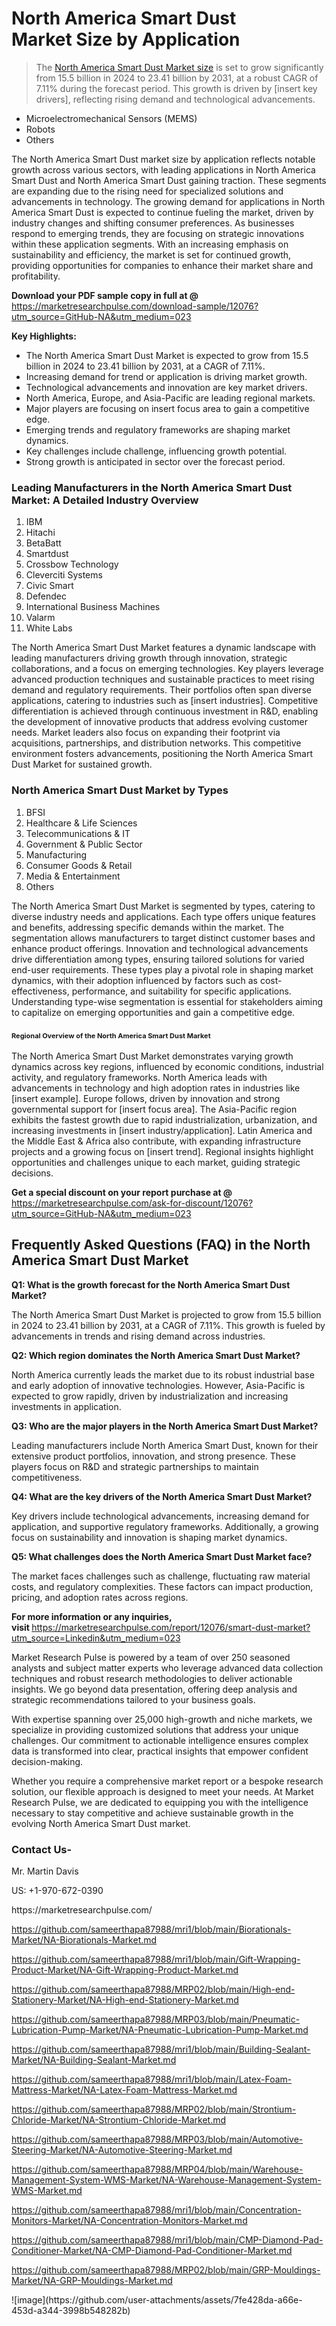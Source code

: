 <h1>North America Smart Dust Market&nbsp;Size by Application</h1><blockquote><p>The <a href="https://marketresearchpulse.com/download-sample/12076?utm_source=GitHub-NA&amp;utm_medium=023">North America Smart Dust Market size</a> is set to grow significantly from 15.5 billion in 2024 to 23.41 billion by 2031, at a robust CAGR of 7.11% during the forecast period. This growth is driven by [insert key drivers], reflecting rising demand and technological advancements.</p></blockquote><ul><li>Microelectromechanical Sensors (MEMS)<li> Robots<li> Others</li></ul><p>The North America Smart Dust market size by application reflects notable growth across various sectors, with leading applications in North America Smart Dust and North America Smart Dust gaining traction. These segments are expanding due to the rising need for specialized solutions and advancements in technology. The growing demand for applications in North America Smart Dust is expected to continue fueling the market, driven by industry changes and shifting consumer preferences. As businesses respond to emerging trends, they are focusing on strategic innovations within these application segments. With an increasing emphasis on sustainability and efficiency, the market is set for continued growth, providing opportunities for companies to enhance their market share and profitability.</p><p><strong>Download your PDF sample copy in full at @ </strong><a href="https://marketresearchpulse.com/download-sample/12076?utm_source=GitHub-NA&amp;utm_medium=023">https://marketresearchpulse.com/download-sample/12076?utm_source=GitHub-NA&amp;utm_medium=023</a></p><p><strong>Key Highlights: </strong></p><ul><li>The North America Smart Dust Market is expected to grow from 15.5 billion in 2024 to 23.41 billion by 2031, at a CAGR of 7.11%.</li><li>Increasing demand for trend or application is driving market growth.</li><li>Technological advancements and innovation are key market drivers.</li><li>North America, Europe, and Asia-Pacific are leading regional markets.</li><li>Major players are focusing on insert focus area to gain a competitive edge.</li><li>Emerging trends and regulatory frameworks are shaping market dynamics.</li><li>Key challenges include challenge, influencing growth potential.</li><li>Strong growth is anticipated in sector over the forecast period.</li></ul><h3>Leading Manufacturers in the North America Smart Dust Market: A Detailed Industry Overview</h3><ol><li>IBM</li><li>Hitachi</li><li>BetaBatt</li><li>Smartdust</li><li>Crossbow Technology</li><li>Cleverciti Systems</li><li>Civic Smart</li><li>Defendec</li><li>International Business Machines</li><li>Valarm</li><li>White Labs</li></ol><div class="flex max-w-full flex-col flex-grow"><div class="min-h-8 text-message flex w-full flex-col items-end gap-2 whitespace-normal break-words [.text-message+&amp;]:mt-5" dir="auto" data-message-author-role="assistant" data-message-id="fd8432e4-4910-450d-b182-61b7bfb0a01f" data-message-model-slug="gpt-4o"><div class="flex w-full flex-col gap-1 empty:hidden first:pt-[3px]"><div class="markdown prose w-full break-words dark:prose-invert light"><p>The North America Smart Dust Market features a dynamic landscape with leading manufacturers driving growth through innovation, strategic collaborations, and a focus on emerging technologies. Key players leverage advanced production techniques and sustainable practices to meet rising demand and regulatory requirements. Their portfolios often span diverse applications, catering to industries such as [insert industries]. Competitive differentiation is achieved through continuous investment in R&amp;D, enabling the development of innovative products that address evolving customer needs. Market leaders also focus on expanding their footprint via acquisitions, partnerships, and distribution networks. This competitive environment fosters advancements, positioning the North America Smart Dust Market for sustained growth.</p></div></div></div></div><h3>North America Smart Dust Market by Types</h3><ol><li>BFSI<li> Healthcare & Life Sciences<li> Telecommunications & IT<li> Government & Public Sector<li> Manufacturing<li> Consumer Goods & Retail<li> Media & Entertainment<li> Others</li></ol><div class="flex max-w-full flex-col flex-grow"><div class="min-h-8 text-message flex w-full flex-col items-end gap-2 whitespace-normal break-words [.text-message+&amp;]:mt-5" dir="auto" data-message-author-role="assistant" data-message-id="084470be-0bb7-4664-bddf-5156b4f41249" data-message-model-slug="gpt-4o-mini"><div class="flex w-full flex-col gap-1 empty:hidden first:pt-[3px]"><div class="markdown prose w-full break-words dark:prose-invert light"><p>The North America Smart Dust Market is segmented by types, catering to diverse industry needs and applications. Each type offers unique features and benefits, addressing specific demands within the market. The segmentation allows manufacturers to target distinct customer bases and enhance product offerings. Innovation and technological advancements drive differentiation among types, ensuring tailored solutions for varied end-user requirements. These types play a pivotal role in shaping market dynamics, with their adoption influenced by factors such as cost-effectiveness, performance, and suitability for specific applications. Understanding type-wise segmentation is essential for stakeholders aiming to capitalize on emerging opportunities and gain a competitive edge.</p></div></div></div></div><h3><span style="font-size: 11px;">Regional Overview of the North America Smart Dust Market</span></h3><div class="flex max-w-full flex-col flex-grow"><div class="min-h-8 text-message flex w-full flex-col items-end gap-2 whitespace-normal break-words [.text-message+&amp;]:mt-5" dir="auto" data-message-author-role="assistant" data-message-id="e9038762-ce64-4e30-91c9-9bd413514231" data-message-model-slug="gpt-4o-mini"><div class="flex w-full flex-col gap-1 empty:hidden first:pt-[3px]"><div class="markdown prose w-full break-words dark:prose-invert light"><p>The North America Smart Dust Market demonstrates varying growth dynamics across key regions, influenced by economic conditions, industrial activity, and regulatory frameworks. North America leads with advancements in technology and high adoption rates in industries like [insert example]. Europe follows, driven by innovation and strong governmental support for [insert focus area]. The Asia-Pacific region exhibits the fastest growth due to rapid industrialization, urbanization, and increasing investments in [insert industry/application]. Latin America and the Middle East &amp; Africa also contribute, with expanding infrastructure projects and a growing focus on [insert trend]. Regional insights highlight opportunities and challenges unique to each market, guiding strategic decisions.</p></div></div></div></div><p><strong>Get a special discount on your report purchase at @ </strong><a href="https://marketresearchpulse.com/ask-for-discount/12076?utm_source=GitHub-NA&amp;utm_medium=023">https://marketresearchpulse.com/ask-for-discount/12076?utm_source=GitHub-NA&amp;utm_medium=023</a></p><h2>Frequently Asked Questions (FAQ) in the North America Smart Dust Market</h2><p><strong>Q1: What is the growth forecast for the North America Smart Dust Market?</strong></p><p>The North America Smart Dust Market is projected to grow from 15.5 billion in 2024 to 23.41 billion by 2031, at a CAGR of 7.11%. This growth is fueled by advancements in trends and rising demand across industries.</p><p><strong>Q2: Which region dominates the North America Smart Dust Market?</strong></p><p>North America currently leads the market due to its robust industrial base and early adoption of innovative technologies. However, Asia-Pacific is expected to grow rapidly, driven by industrialization and increasing investments in application.</p><p><strong>Q3: Who are the major players in the North America Smart Dust Market?</strong></p><p>Leading manufacturers include North America Smart Dust, known for their extensive product portfolios, innovation, and strong presence. These players focus on R&amp;D and strategic partnerships to maintain competitiveness.</p><p><strong>Q4: What are the key drivers of the North America Smart Dust Market?</strong></p><p>Key drivers include technological advancements, increasing demand for application, and supportive regulatory frameworks. Additionally, a growing focus on sustainability and innovation is shaping market dynamics.</p><p><strong>Q5: What challenges does the North America Smart Dust Market face?</strong></p><p>The market faces challenges such as challenge, fluctuating raw material costs, and regulatory complexities. These factors can impact production, pricing, and adoption rates across regions.</p><p><strong>For more information or any inquiries, visit&nbsp;</strong><a href="https://marketresearchpulse.com/report/12076/smart-dust-market?utm_source=Linkedin&utm_medium=023">https://marketresearchpulse.com/report/12076/smart-dust-market?utm_source=Linkedin&utm_medium=023</a></p><p>Market Research Pulse is powered by a team of over 250 seasoned analysts and subject matter experts who leverage advanced data collection techniques and robust research methodologies to deliver actionable insights. We go beyond data presentation, offering deep analysis and strategic recommendations tailored to your business goals.</p><p>With expertise spanning over 25,000 high-growth and niche markets, we specialize in providing customized solutions that address your unique challenges. Our commitment to actionable intelligence ensures complex data is transformed into clear, practical insights that empower confident decision-making.</p><p>Whether you require a comprehensive market report or a bespoke research solution, our flexible approach is designed to meet your needs. At Market Research Pulse, we are dedicated to equipping you with the intelligence necessary to stay competitive and achieve sustainable growth in the evolving North America Smart Dust market.</p><h3><strong>Contact Us-</strong></h3><p>Mr. Martin Davis</p><p>US: +1-970-672-0390</p><p>https://marketresearchpulse.com/</p><p><a href="https://github.com/sameerthapa87988/mri1/blob/main/Biorationals-Market/NA-Biorationals-Market.md">https://github.com/sameerthapa87988/mri1/blob/main/Biorationals-Market/NA-Biorationals-Market.md</a></p><p><a href="https://github.com/sameerthapa87988/mri1/blob/main/Gift-Wrapping-Product-Market/NA-Gift-Wrapping-Product-Market.md">https://github.com/sameerthapa87988/mri1/blob/main/Gift-Wrapping-Product-Market/NA-Gift-Wrapping-Product-Market.md</a></p><p><a href="https://github.com/sameerthapa87988/MRP02/blob/main/High-end-Stationery-Market/NA-High-end-Stationery-Market.md">https://github.com/sameerthapa87988/MRP02/blob/main/High-end-Stationery-Market/NA-High-end-Stationery-Market.md</a></p><p><a href="https://github.com/sameerthapa87988/MRP03/blob/main/Pneumatic-Lubrication-Pump-Market/NA-Pneumatic-Lubrication-Pump-Market.md">https://github.com/sameerthapa87988/MRP03/blob/main/Pneumatic-Lubrication-Pump-Market/NA-Pneumatic-Lubrication-Pump-Market.md</a></p><p><a href="https://github.com/sameerthapa87988/mri1/blob/main/Building-Sealant-Market/NA-Building-Sealant-Market.md">https://github.com/sameerthapa87988/mri1/blob/main/Building-Sealant-Market/NA-Building-Sealant-Market.md</a></p><p><a href="https://github.com/sameerthapa87988/mri1/blob/main/Latex-Foam-Mattress-Market/NA-Latex-Foam-Mattress-Market.md">https://github.com/sameerthapa87988/mri1/blob/main/Latex-Foam-Mattress-Market/NA-Latex-Foam-Mattress-Market.md</a></p><p><a href="https://github.com/sameerthapa87988/MRP02/blob/main/Strontium-Chloride-Market/NA-Strontium-Chloride-Market.md">https://github.com/sameerthapa87988/MRP02/blob/main/Strontium-Chloride-Market/NA-Strontium-Chloride-Market.md</a></p><p><a href="https://github.com/sameerthapa87988/MRP03/blob/main/Automotive-Steering-Market/NA-Automotive-Steering-Market.md">https://github.com/sameerthapa87988/MRP03/blob/main/Automotive-Steering-Market/NA-Automotive-Steering-Market.md</a></p><p><a href="https://github.com/sameerthapa87988/MRP04/blob/main/Warehouse-Management-System-WMS-Market/NA-Warehouse-Management-System-WMS-Market.md">https://github.com/sameerthapa87988/MRP04/blob/main/Warehouse-Management-System-WMS-Market/NA-Warehouse-Management-System-WMS-Market.md</a></p><p><a href="https://github.com/sameerthapa87988/mri1/blob/main/Concentration-Monitors-Market/NA-Concentration-Monitors-Market.md">https://github.com/sameerthapa87988/mri1/blob/main/Concentration-Monitors-Market/NA-Concentration-Monitors-Market.md</a></p><p><a href="https://github.com/sameerthapa87988/mri1/blob/main/CMP-Diamond-Pad-Conditioner-Market/NA-CMP-Diamond-Pad-Conditioner-Market.md">https://github.com/sameerthapa87988/mri1/blob/main/CMP-Diamond-Pad-Conditioner-Market/NA-CMP-Diamond-Pad-Conditioner-Market.md</a></p><p><a href="https://github.com/sameerthapa87988/MRP02/blob/main/GRP-Mouldings-Market/NA-GRP-Mouldings-Market.md">https://github.com/sameerthapa87988/MRP02/blob/main/GRP-Mouldings-Market/NA-GRP-Mouldings-Market.md</a></p>
![image](https://github.com/user-attachments/assets/7fe428da-a66e-453d-a344-3998b548282b)
